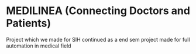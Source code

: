 # MEDILINEA (Connecting Doctors and Patients)
Project which we made for SIH continued as a end sem project made for full automation in medical field
